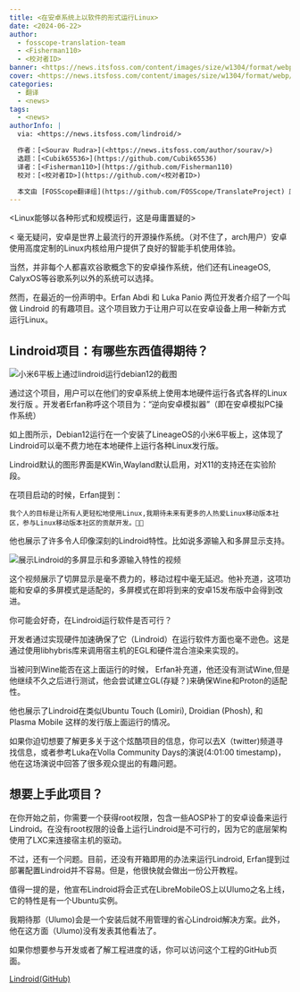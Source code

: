 ```yaml
---
title: <在安卓系统上以软件的形式运行Linux>
date: <2024-06-22>
author:
  - fosscope-translation-team
  - <Fisherman110>
  - <校对者ID>
banner: <https://news.itsfoss.com/content/images/size/w1304/format/webp/2024/06/run-linux-in-android.png>
cover: <https://news.itsfoss.com/content/images/size/w1304/format/webp/2024/06/run-linux-in-android.png>
categories:
  - 翻译
  - <news>
tags:
  - <news>
authorInfo: |
  via: <https://news.itsfoss.com/lindroid/>

  作者：[<Sourav Rudra>](<https://news.itsfoss.com/author/sourav/>)
  选题：[<Cubik65536>](https://github.com/Cubik65536)
  译者：[<Fisherman110>](https://github.com/Fisherman110)
  校对：[<校对者ID>](https://github.com/<校对者ID>)

  本文由 [FOSScope翻译组](https://github.com/FOSScope/TranslateProject) 原创编译，[开源观察](https://fosscope.com/) 荣誉推出
---
```


<!-- 所有在被 `<>` 标记的地方都需要被替换成对应的内容 -->

<Linux能够以各种形式和规模运行，这是毋庸置疑的>

<!-- more -->

<
毫无疑问，安卓是世界上最流行的开源操作系统。（对不住了，arch用户）安卓使用高度定制的Linux内核给用户提供了良好的智能手机使用体验。

当然，并非每个人都喜欢谷歌概念下的安卓操作系统，他们还有LineageOS, CalyxOS等谷歌系列以外的系统可以选择。

然而，在最近的一份声明中。Erfan Abdi 和 Luka Panio 两位开发者介绍了一个叫做 Lindroid 的有趣项目。这个项目致力于让用户可以在安卓设备上用一种新方式运行Linux。

## Lindroid项目：有哪些东西值得期待？

![小米6平板上通过lindroid运行debian12的截图](https://news.itsfoss.com/content/images/size/w1000/2024/06/Lindroid_a.jpeg)

通过这个项目，用户可以在他们的安卓系统上使用本地硬件运行各式各样的Linux发行版 。开发者Erfan称呼这个项目为：“逆向安卓模拟器”（即在安卓模拟PC操作系统）

如上图所示，Debian12运行在一个安装了LineageOS的小米6平板上，这体现了Lindroid可以毫不费力地在本地硬件上运行各种Linux发行版。

Lindroid默认的图形界面是KWin,Wayland默认启用，对X11的支持还在实验阶段。


在项目启动的时候，Erfan提到：
    
    我个人的目标是让所有人更轻松地使用Linux,我期待未来有更多的人热爱Linux移动版本社区，参与Linux移动版本社区的贡献开发。🙏🙏

他也展示了许多令人印像深刻的Lindroid特性。比如说多源输入和多屏显示支持。
                                                                       
![展示Lindroid的多屏显示和多源输入特性的视频](https://news.itsfoss.com/content/images/2024/06/Lindroid_b.gif)

这个视频展示了切屏显示是毫不费力的，移动过程中毫无延迟。他补充道，这项功能和安卓的多屏模式是适配的，多屏模式在即将到来的安卓15发布版中会得到改进。

你可能会好奇，在Lindroid运行软件是否可行？

开发者通过实现硬件加速确保了它（Lindroid）在运行软件方面也毫不逊色。这是通过使用libhybris库来调用宿主机的EGL和硬件混合渲染来实现的。

当被问到Wine能否在这上面运行的时候， Erfan补充道，他还没有测试Wine,但是他继续不久之后进行测试，他会尝试建立GL(存疑？)来确保Wine和Proton的适配性。

他也展示了Lindroid在类似Ubuntu Touch (Lomiri), Droidian (Phosh), 和 Plasma Mobile 这样的发行版上面运行的情况。

如果你迫切想要了解更多关于这个炫酷项目的信息，你可以去X（twitter)频道寻找信息，或者参考Luka在Volla Community Days的演说(4:01:00 timestamp)，他在这场演说中回答了很多观众提出的有趣问题。

## 想要上手此项目？


在你开始之前，你需要一个获得root权限，包含一些AOSP补丁的安卓设备来运行Lindroid。在没有root权限的设备上运行Lindroid是不可行的，因为它的底层架构使用了LXC来连接宿主机的驱动。


不过，还有一个问题。目前，还没有开箱即用的办法来运行Lindroid, Erfan提到过部署配置Lindroid并不容易。但是，他很快就会做出一份公开教程。


值得一提的是，他宣布Lindroid将会正式在LibreMobileOS上以Ulumo之名上线，它的特性是有一个Ubuntu实例。


我期待那（Ulumo)会是一个安装后就不用管理的省心Lindroid解决方案。此外，他在这方面（Ulumo)没有发表其他看法了。


如果你想要参与开发或者了解工程进度的话，你可以访问这个工程的GitHub页面。
                                                                       
[Lindroid(GitHub)](https://github.com/linux-on-droid/)                                                                     
> 
